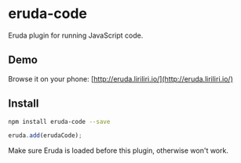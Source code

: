 # eruda-code

Eruda plugin for running JavaScript code.

## Demo

Browse it on your phone: 
[http://eruda.liriliri.io/](http://eruda.liriliri.io/)

## Install

```bash
npm install eruda-code --save
```

```javascript
eruda.add(erudaCode);
```

Make sure Eruda is loaded before this plugin, otherwise won't work.